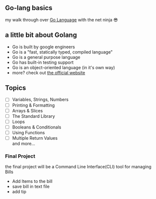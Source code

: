 ## Go-lang basics

my walk through over [Go Language](https://golang.org/) with the net ninja 😎

## a little bit about Golang

- Go is built by google engineers
- Go is a "fast, statically typed, compiled language"
- Go is a general purpose language
- Go has built-in testing support
- Go is an object-oriented language (in it's own way)
- more? check out [the official website](https://golang.org/)

## Topics

- [ ] Variables, Strings, Numbers
- [ ] Printing & Formatting
- [ ] Arrays & Slices
- [ ] The Standard Library
- [ ] Loops
- [ ] Booleans & Conditionals
- [ ] Using Functions
- [ ] Multiple Return Values <br />
      and more...

### Final Project

the final project will be a Command Line Interface(CLI) tool for managing Bills

- Add Items to the bill
- save bill in text file
- add tip
